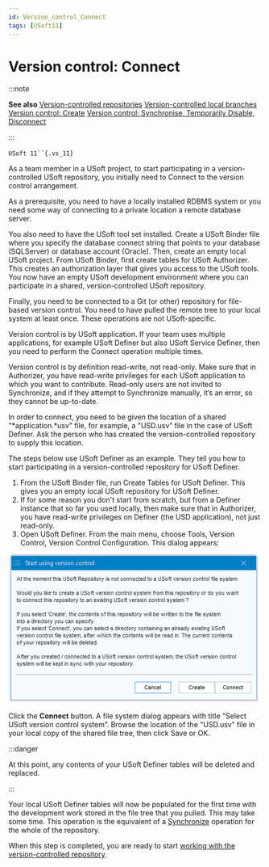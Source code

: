 ```yaml
---
id: Version_control_Connect
tags: [USoft11]
---
```

# Version control: Connect


:::note

**See also**
[Version-controlled repositories](/Repositories/Version_control/Versioncontrolled_repositories.md)
[Version-controlled local branches](/Repositories/Version_control/Versioncontrolled_local_branches.md)
[Version control: Create](/Repositories/Version_control/Version_control_Create.md)
[Version control: Synchronise, Temporarily Disable, Disconnect](/Repositories/Version_control/Version_control_Synchronize_Temporarily_Disable_Disconnect.md)

:::

`USoft 11``{.vs_11}`

As a team member in a USoft project, to start participating in a version-controlled USoft repository, you initially need to Connect to the version control arrangement.

As a prerequisite, you need to have a locally installed RDBMS system or you need some way of connecting to a private location a remote database server.

You also need to have the USoft tool set installed. Create a USoft Binder file where you specify the database connect string that points to your database (SQLServer) or database account (Oracle). Then, create an empty local USoft project. From USoft Binder, first create tables for USoft Authorizer. This creates an authorization layer that gives you access to the USoft tools. You now have an empty USoft development environment where you can participate in a shared, version-controlled USoft repository.

Finally, you need to be connected to a Git (or other) repository for file-based version control. You need to have pulled the remote tree to your local system at least once. These operations are not USoft-specific.

Version control is by USoft application. If your team uses multiple applications, for example USoft Definer but also USoft Service Definer, then you need to perform the Connect operation multiple times.

Version control is by definition read-write, not read-only. Make sure that in Authorizer, you have read-write privileges for each USoft application to which you want to contribute. Read-only users are not invited to Synchronize, and if they attempt to Synchronize manually, it’s an error, so they cannot be up-to-date.

In order to connect, you need to be given the location of a shared "*application.*usv” file, for example, a "USD.usv” file in the case of USoft Definer. Ask the person who has created the version-controlled repository to supply this location.

The steps below use USoft Definer as an example. They tell you how to start participating in a version-controlled repository for USoft Definer.

1. From the USoft Binder file, run Create Tables for USoft Definer. This gives you an empty local USoft repository for USoft Definer.
2. If for some reason you don't start from scratch, but from a Definer instance that so far you used locally, then make sure that in Authorizer, you have read-write privileges on Definer (the USD application), not just read-only.
3. Open USoft Definer. From the main menu, choose Tools, Version Control, Version Control Configuration. This dialog appears:

![](./assets/45d24aca-ea98-4266-ac7c-e861c1e2f28b.png)

Click the **Connect** button. A file system dialog appears with title "Select USoft version control system”. Browse the location of the "USD.usv” file in your local copy of the shared file tree, then click Save or OK.


:::danger

At this point, any contents of your USoft Definer tables will be deleted and replaced.

:::

Your local USoft Definer tables will now be populated for the first time with the development work stored in the file tree that you pulled. This may take some time. This operation is the equivalent of a [Synchronize](/Repositories/Version_control/Version_control_Synchronize_Temporarily_Disable_Disconnect.md) operation for the whole of the repository.

When this step is completed, you are ready to start [working with the version-controlled repository](/Repositories/Version_control/Version_control_Synchronize_Temporarily_Disable_Disconnect.md).